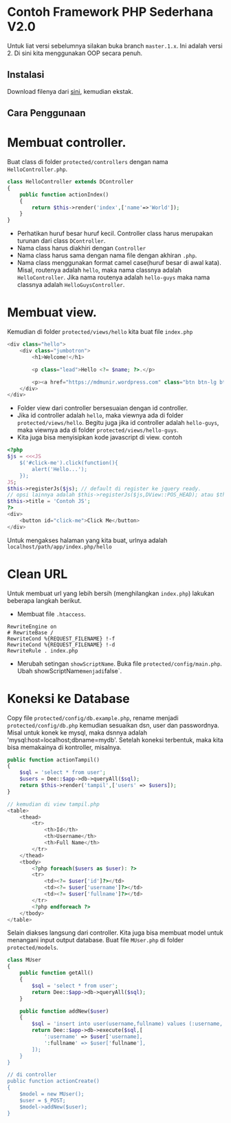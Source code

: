Contoh Framework PHP Sederhana V2.0
==============================
Untuk liat versi sebelumnya silakan buka branch `master.1.x`.
Ini adalah versi 2. Di sini kita menggunakan OOP secara penuh.

Instalasi
---------
Download filenya dari [sini](https://github.com/mdmunir/simple-php-fw/archive/master.zip), kemudian ekstak.

Cara Penggunaan
---------------

# Membuat controller.
Buat class di folder `protected/controllers` dengan nama `HelloController.php`.
```php
class HelloController extends DController
{
    public function actionIndex()
    {
        return $this->render('index',['name'=>'World']);
    }
}
```

* Perhatikan huruf besar huruf kecil. Controller class harus merupakan turunan dari class `DController`.
* Nama class harus diakhiri dengan `Controller`
* Nama class harus sama dengan nama file dengan akhiran `.php`.
* Nama class menggunakan format camel case(huruf besar di awal kata). Misal, routenya adalah `hello`, maka nama classnya
adalah `HelloController`. Jika nama routenya adalah `hello-guys` maka nama classnya adalah `HelloGuysController`.

# Membuat view.
Kemudian di folder `protected/views/hello` kita buat file `index.php`
```php
<div class="hello">
    <div class="jumbotron">
        <h1>Welcome!</h1>

        <p class="lead">Hello <?= $name; ?>.</p>

        <p><a href="https://mdmunir.wordpress.com" class="btn btn-lg btn-success">Get started</a></p>
    </div>
</div>
```

* Folder view dari controller bersesuaian dengan id controller.
* Jika id controller adalah `hello`, maka viewnya ada di folder `protected/views/hello`. Begitu juga jika
id controller adalah `hello-guys`, maka viewnya ada di folder `protected/views/hello-guys`.
* Kita juga bisa menyisipkan kode javascript di view. contoh

```php
<?php
$js = <<<JS
    $('#click-me').click(function(){
        alert('Hello...');
    });
JS;
$this->registerJs($js); // default di register ke jquery ready. 
// opsi lainnya adalah $this->registerJs($js,DView::POS_HEAD); atau $this->registerJs($js,DView::POS_END);
$this->title = 'Contoh JS';
?>
<div>
    <button id="click-me">Click Me</button>
</div>
```

Untuk mengakses halaman yang kita buat, urlnya adalah `localhost/path/app/index.php/hello`

# Clean URL
Untuk membuat url yang lebih bersih (menghilangkan `index.php`) lakukan beberapa langkah berikut.

* Membuat file `.htaccess`.
```
RewriteEngine on
# RewriteBase /
RewriteCond %{REQUEST_FILENAME} !-f
RewriteCond %{REQUEST_FILENAME} !-d
RewriteRule . index.php
```
* Merubah setingan `showScriptName`. Buka file `protected/config/main.php`. Ubah showScriptName` menjadi `false`. 

# Koneksi ke Database
Copy file `protected/config/db.example.php`, rename menjadi `protected/config/db.php` kemudian sesuaikan dsn, user dan passwordnya.
Misal untuk konek ke mysql, maka dsnnya adalah 'mysql:host=localhost;dbname=mydb'.
Setelah koneksi terbentuk, maka kita bisa memakainya di kontroller, misalnya.
```php
public function actionTampil()
{
    $sql = 'select * from user';
    $users = Dee::$app->db->queryAll($sql);
    return $this->render('tampil',['users' => $users]);
}

// kemudian di view tampil.php
<table>
    <thead>
        <tr>
            <th>Id</th>
            <th>Username</th>
            <th>Full Name</th>
        </tr>
    </thead>
    <tbody>
        <?php foreach($users as $user): ?>
        <tr>
            <td><?= $user['id']?></td>
            <td><?= $user['username']?></td>
            <td><?= $user['fullname']?></td>
        </tr>
        <?php endforeach ?>
    </tbody>
</table>
```

Selain diakses langsung dari controller. Kita juga bisa membuat model untuk menangani input output database.
Buat file `MUser.php` di folder `protected/models`.
```php
class MUser
{
    public function getAll()
    {
        $sql = 'select * from user';
        return Dee::$app->db->queryAll($sql);
    }

    public function addNew($user)
    {
        $sql = 'insert into user(username,fullname) values (:username,:fullname)';
        return Dee::$app->db->execute($sql,[
            ':username' => $user['username], 
            ':fullname' => $user['fullname'],
        ]);
    }
}

// di controller
public function actionCreate()
{
    $model = new MUser();
    $user = $_POST;
    $model->addNew($user);
}
```